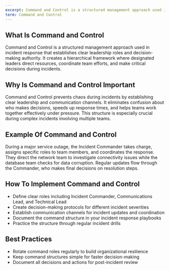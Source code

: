 ```yaml
---
excerpt: Command and Control is a structured management approach used in incident response that establishes clear leadership roles and decision-making authority.
term: Command and Control
---
```

## What Is Command and Control

Command and Control is a structured management approach used in incident response that establishes clear leadership roles and decision-making authority. It creates a hierarchical framework where designated leaders direct resources, coordinate team efforts, and make critical decisions during incidents.

## Why Is Command and Control Important

Command and Control prevents chaos during incidents by establishing clear leadership and communication channels. It eliminates confusion about who makes decisions, speeds up response times, and helps teams work together effectively under pressure. This structure is especially crucial during complex incidents involving multiple teams.

## Example Of Command and Control

During a major service outage, the Incident Commander takes charge, assigns specific roles to team members, and coordinates the response. They direct the network team to investigate connectivity issues while the database team checks for data corruption. Regular updates flow through the Commander, who makes final decisions on resolution steps.

## How To Implement Command and Control

- Define clear roles including Incident Commander, Communications Lead, and Technical Lead
- Create decision-making protocols for different incident severities
- Establish communication channels for incident updates and coordination
- Document the command structure in your incident response playbooks
- Practice the structure through regular incident drills

## Best Practices

- Rotate command roles regularly to build organizational resilience
- Keep command structures simple for faster decision-making
- Document all decisions and actions for post-incident review